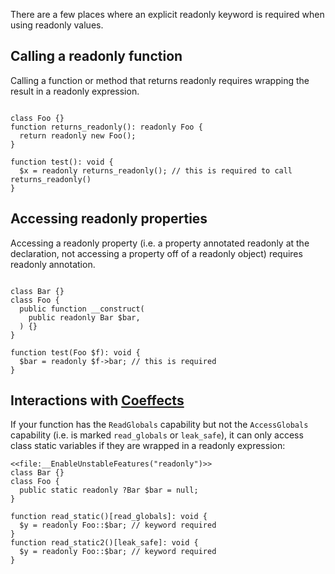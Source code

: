 There are a few places where an explicit readonly keyword is required when using readonly values.

## Calling a readonly function
Calling a function or method that returns readonly requires wrapping the result in a readonly expression.

```Hack

class Foo {}
function returns_readonly(): readonly Foo {
  return readonly new Foo();
}

function test(): void {
  $x = readonly returns_readonly(); // this is required to call returns_readonly()
}

```
## Accessing readonly properties
Accessing a readonly property (i.e. a property annotated readonly at the declaration, not accessing a property off of a readonly object) requires readonly annotation.

```Hack

class Bar {}
class Foo {
  public function __construct(
    public readonly Bar $bar,
  ) {}
}

function test(Foo $f): void {
  $bar = readonly $f->bar; // this is required
}
```

## Interactions with [Coeffects](https://docs.hhvm.com/hack/contexts-and-capabilities/available-contexts-and-capabilities)
If your function has the `ReadGlobals` capability but not the `AccessGlobals` capability (i.e. is marked `read_globals` or `leak_safe`), it can only access class static variables if they are wrapped in a readonly expression:

```Hack
<<file:__EnableUnstableFeatures("readonly")>>
class Bar {}
class Foo {
  public static readonly ?Bar $bar = null;
}

function read_static()[read_globals]: void {
  $y = readonly Foo::$bar; // keyword required
}
function read_static2()[leak_safe]: void {
  $y = readonly Foo::$bar; // keyword required
}
```
